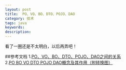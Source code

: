 ```yaml
---
layout: post
title:  PO、VO、BO、DTO、POJO、DAO
category: 技术
tags: java
keywords: 
description: 
---
```

看了一圈还是不太明白，以后再弄吧！

##参考文档
1.<a href="http://blog.chinaunix.net/uid-20556037-id-2810927.html" target="_blank">PO、VO、BO、DTO、POJO、DAO之间的关系 </a><br> 
2.<a href="http://www.blogjava.net/vip01/archive/2007/01/08/92430.html" target="_blank">PO BO VO DTO POJO DAO概念及其作用（附转换图）</a><br>